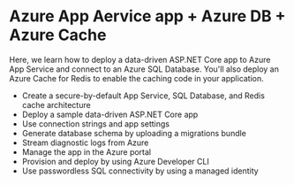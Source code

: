 # Azure App Aervice app + Azure DB + Azure Cache

Here, we learn how to deploy a data-driven ASP.NET Core app to Azure App Service and connect to an Azure SQL Database. You'll also deploy an Azure Cache for Redis to enable the caching code in your application.
- Create a secure-by-default App Service, SQL Database, and Redis cache architecture
- Deploy a sample data-driven ASP.NET Core app
- Use connection strings and app settings
- Generate database schema by uploading a migrations bundle
- Stream diagnostic logs from Azure
- Manage the app in the Azure portal
- Provision and deploy by using Azure Developer CLI
- Use passwordless SQL connectivity by using a managed identity

## 